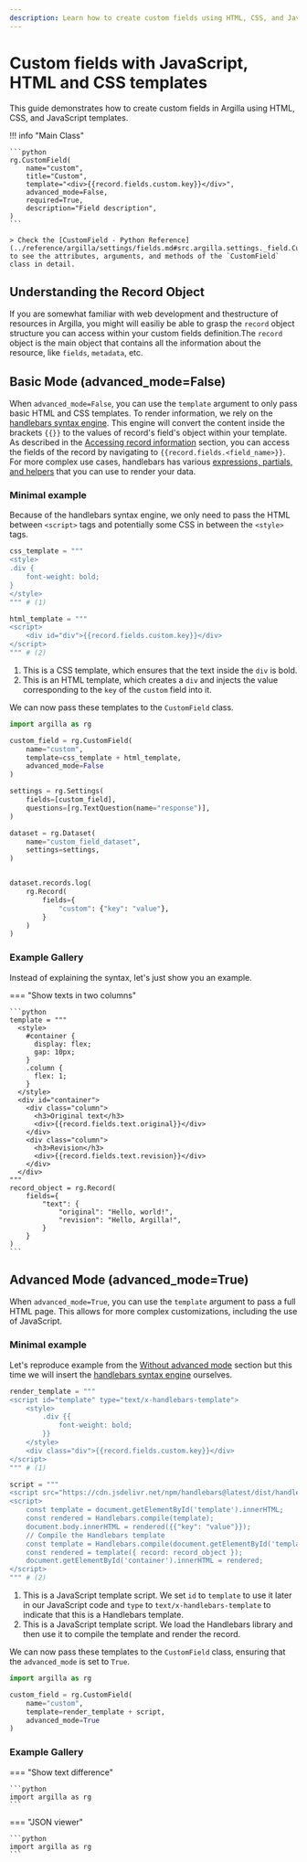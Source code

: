 ```yaml
---
description: Learn how to create custom fields using HTML, CSS, and JavaScript templates in Argilla.
---
```


# Custom fields with JavaScript, HTML and CSS templates

This guide demonstrates how to create custom fields in Argilla using HTML, CSS, and JavaScript templates.

!!! info "Main Class"

    ```python
    rg.CustomField(
        name="custom",
        title="Custom",
        template="<div>{{record.fields.custom.key}}</div>",
        advanced_mode=False,
        required=True,
        description="Field description",
    )
    ```

    > Check the [CustomField - Python Reference](../reference/argilla/settings/fields.md#src.argilla.settings._field.CustomField) to see the attributes, arguments, and methods of the `CustomField` class in detail.

## Understanding the Record Object

If you are somewhat familiar with web development and thestructure of resources in Argilla, you might will easiliy be able to grasp the `record` object structure you can access within your custom fields definition.The `record` object is the main object that contains all the information about the resource, like `fields`, `metadata`, etc.

## Basic Mode (advanced_mode=False)

When `advanced_mode=False`, you can use the `template` argument to only pass basic HTML and CSS templates. To render information, we rely on the [handlebars syntax engine](https://handlebarsjs.com/). This engine will convert the content inside the brackets `{{}}` to the values of record's field's object within your template. As described in the [Accessing record information](#accessing-record-information) section, you can access the fields of the record by navigating to `{{record.fields.<field_name>}}`. For more complex use cases, handlebars has various [expressions, partials, and helpers](https://handlebarsjs.com/guide/) that you can use to render your data.

### Minimal example

Because of the handlebars syntax engine, we only need to pass the HTML between `<script>` tags and potentially some CSS in
between the `<style>` tags.

```python
css_template = """
<style>
.div {
    font-weight: bold;
}
</style>
""" # (1)

html_template = """
<script>
    <div id="div">{{record.fields.custom.key}}</div>
</script>
""" # (2)
```

1. This is a CSS template, which ensures that the text inside the `div` is bold.
2. This is an HTML template, which creates a `div` and injects the value corresponding to the `key` of the `custom` field into it.

We can now pass these templates to the `CustomField` class.

```python
import argilla as rg

custom_field = rg.CustomField(
    name="custom",
    template=css_template + html_template,
    advanced_mode=False
)

settings = rg.Settings(
    fields=[custom_field],
    questions=[rg.TextQuestion(name="response")],
)

dataset = rg.Dataset(
    name="custom_field_dataset",
    settings=settings,
)


dataset.records.log(
    rg.Record(
        fields={
            "custom": {"key": "value"},
        }
    )
)
```

### Example Gallery

Instead of explaining the syntax, let's just show you an example.

=== "Show texts in two columns"

    ```python
    template = """
	  <style>
	    #container {
	      display: flex;
	      gap: 10px;
	    }
	    .column {
	      flex: 1;
	    }
	  </style>
	  <div id="container">
	    <div class="column">
	      <h3>Original text</h3>
	      <div>{{record.fields.text.original}}</div>
	    </div>
	    <div class="column">
	      <h3>Revision</h3>
	      <div>{{record.fields.text.revision}}</div>
	    </div>
	  </div>
    """
    record_object = rg.Record(
        fields={
            "text": {
                "original": "Hello, world!",
                "revision": "Hello, Argilla!",
            }
        }
    )
    ```

## Advanced Mode (advanced_mode=True)

When `advanced_mode=True`, you can use the `template` argument to pass a full HTML page. This allows for more complex customizations, including the use of JavaScript.

### Minimal example

Let's reproduce example from the [Without advanced mode](#without-advanced-mode) section but this time we will insert the [handlebars syntax engine](https://handlebarsjs.com/) ourselves.

```python
render_template = """
<script id="template" type="text/x-handlebars-template">
    <style>
        .div {{
            font-weight: bold;
        }}
    </style>
    <div class="div">{{record.fields.custom.key}}</div>
</script>
""" # (1)

script = """
<script src="https://cdn.jsdelivr.net/npm/handlebars@latest/dist/handlebars.min.js"></script>
<script>
    const template = document.getElementById('template').innerHTML;
    const rendered = Handlebars.compile(template);
    document.body.innerHTML = rendered({{"key": "value"}});
    // Compile the Handlebars template
    const template = Handlebars.compile(document.getElementById('template').innerHTML);
    const rendered = template({ record: record_object });
    document.getElementById('container').innerHTML = rendered;
</script>
""" # (2)
```

1. This is a JavaScript template script. We set `id` to `template` to use it later in our JavaScript code and `type` to `text/x-handlebars-template` to indicate that this is a Handlebars template.
2. This is a JavaScript template script. We load the Handlebars library and then use it to compile the template and render the record.

We can now pass these templates to the `CustomField` class, ensuring that the `advanced_mode` is set to `True`.

```python
import argilla as rg

custom_field = rg.CustomField(
    name="custom",
    template=render_template + script,
    advanced_mode=True
)
```

### Example Gallery

=== "Show text difference"

    ```python
    import argilla as rg
    ```

=== "JSON viewer"

    ```python
    import argilla as rg
    ```
